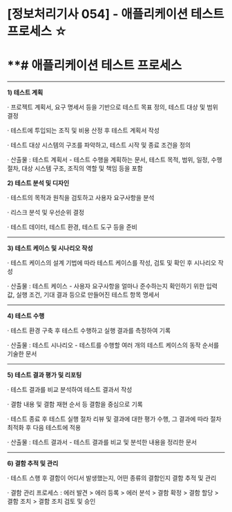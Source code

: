 # [정보처리기사 054] - 애플리케이션 테스트 프로세스 ☆



# **# **애플리케이션 테스트 프로세스**

****

**1) 테스트 계획**

· 프로젝트 계획서, 요구 명세서 등을 기반으로 테스트 목표 정의, 테스트 대상 및 범위 결정

· 테스트에 투입되는 조직 및 비용 산정 후 테스트 계획서 작성

· 테스트 대상 시스템의 구조를 파악하고, 테스트 시작 및 종료 조건을 정의

· 산출물 :  테스트 계획서 - 테스트 수행을 계획하는 문서, 테스트 목적, 범위, 일정, 수행 절차, 대상 시스템 구조, 조직의 역할 및 책임 등을 포함



**2) 테스트 분석 및 디자인**

· 테스트의 목적과 원칙을 검토하고 사용자 요구사항을 분석

· 리스크 분석 및 우선순위 결정

· 테스트 데이터, 테스트 환경, 테스트 도구 등을 준비

****

**3) 테스트 케이스 및 시나리오 작성**

· 테스트 케이스의 설계 기법에 따라 테스트 케이스를 작성, 검토 및 확인 후 시나리오 작성

· 산출물 : 테스트 케이스 - 사용자 요구사항을 얼마나 준수하는지 확인하기 위한 입력 값, 실행 조건, 기대 결과 등으로 만들어진 테스트 항목 명세서

****

**4) 테스트 수행**

· 테스트 환경 구축 후 테스트 수행하고 실행 결과를 측정하여 기록

· 산출물 : 테스트 시나리오 - 테스트를 수행할 여러 개의 테스트 케이스의 동작 순서를 기술한 문서

****

**5) 테스트 결과 평가 및 리포팅**

· 테스트 결과를 비교 분석하여 테스트 결과서 작성

· 결함 내용 및 결함 재현 순서 등 결함을 중심으로 기록

· 테스트 종료 후 테스트 실행 절차 리뷰 및 결과에 대한 평가 수행, 그 결과에 따라 절차 최적화 후 다음 테스트에 적용

· 산출물 : 테스트 결과서 - 테스트 결과를 비교 및 분석한 내용을 정리한 문서

****

**6) 결함 추적 및 관리**

· 테스트 스행 후 결함이 어디서 발생했는지, 어떤 종류의 결함인지 결함 추적 및 관리

· 결함 관리 프로세스 : 에러 발견 > 에러 등록 > 에러 분석 > 결함 확정 > 결함 할당 > 결함 조치 > 결함 조치 검토 및 승인